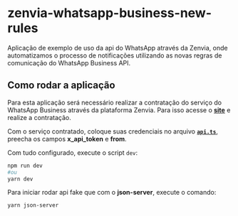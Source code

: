 # zenvia-whatsapp-business-new-rules

Aplicação de exemplo de uso da api do WhatsApp através da Zenvia, onde automatizamos o processo de notificações utilizando as novas regras de comunicação do WhatsApp Business API.

## Como rodar a aplicação

Para esta aplicação será necessário realizar a contratação do serviço do WhatsApp Business através da  plataforma Zenvia. Para isso acesse o [**site**](https://www.zenvia.com/produtos/whatsapp/) e realize a contratação.

Com o serviço contratado, coloque suas credenciais no arquivo [**`api.ts`**](/src/config/api.ts), preecha os campos **x_api_token** e **from**.

Com tudo configurado, execute o script `dev`:

```bash
npm run dev
#ou
yarn dev
```

Para iniciar rodar api fake que com o **json-server**, execute o comando:

```bash
yarn json-server
```
